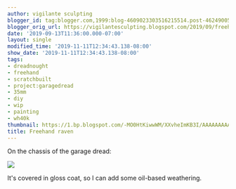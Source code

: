 ```yaml
---
author: vigilante sculpting
blogger_id: tag:blogger.com,1999:blog-4609023303516215514.post-4624900502666466479
blogger_orig_url: https://vigilantesculpting.blogspot.com/2019/09/freehand-raven.html
date: '2019-09-13T11:36:00.000-07:00'
layout: single
modified_time: '2019-11-11T12:34:43.138-08:00'
show_date: '2019-11-11T12:34:43.138-08:00'
tags:
- dreadnought
- freehand
- scratchbuilt
- project:garagedread
- 35mm
- diy
- wip
- painting
- wh40k
thumbnail: https://1.bp.blogspot.com/-MO0HtKiwwWM/XXvheImKB3I/AAAAAAAAAg4/eexad5vM5Ps3vlFaldam2Ypl1bvNmeRzwCLcBGAsYHQ/s320-c/IMG_20190913_000153440.jpg
title: Freehand raven
---
```

On the chassis of the garage dread:  
  

![](https://1.bp.blogspot.com/-MO0HtKiwwWM/XXvheImKB3I/AAAAAAAAAg4/eexad5vM5Ps3vlFaldam2Ypl1bvNmeRzwCLcBGAsYHQ/s1600/IMG_20190913_000153440.jpg)

  
It's covered in gloss coat, so I can add some oil-based weathering.
